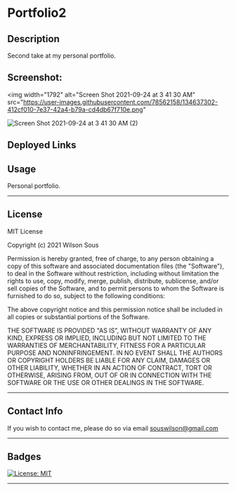 # Portfolio2

  ## Description
  Second take at my personal portfolio. 

## Screenshot: 
<img width="1792" alt="Screen Shot 2021-09-24 at 3 41 30 AM" src="https://user-images.githubusercontent.com/78562158/134637302-412cf010-7e37-42a4-b79a-cd4db67f710e.png"
     
![Screen Shot 2021-09-24 at 3 41 30 AM (2)](https://user-images.githubusercontent.com/78562158/134637320-0e516372-a380-477b-b6bb-a41c49e7a996.png)
>


## Deployed Links




## Usage
Personal portfolio. 

---
## License

MIT License

Copyright (c) 2021 Wilson Sous

Permission is hereby granted, free of charge, to any person obtaining a copy
of this software and associated documentation files (the "Software"), to deal
in the Software without restriction, including without limitation the rights
to use, copy, modify, merge, publish, distribute, sublicense, and/or sell
copies of the Software, and to permit persons to whom the Software is
furnished to do so, subject to the following conditions:

The above copyright notice and this permission notice shall be included in all
copies or substantial portions of the Software.

THE SOFTWARE IS PROVIDED "AS IS", WITHOUT WARRANTY OF ANY KIND, EXPRESS OR
IMPLIED, INCLUDING BUT NOT LIMITED TO THE WARRANTIES OF MERCHANTABILITY,
FITNESS FOR A PARTICULAR PURPOSE AND NONINFRINGEMENT. IN NO EVENT SHALL THE
AUTHORS OR COPYRIGHT HOLDERS BE LIABLE FOR ANY CLAIM, DAMAGES OR OTHER
LIABILITY, WHETHER IN AN ACTION OF CONTRACT, TORT OR OTHERWISE, ARISING FROM,
OUT OF OR IN CONNECTION WITH THE SOFTWARE OR THE USE OR OTHER DEALINGS IN THE
SOFTWARE.

---

## Contact Info
If you wish to contact me, please do so via email
souswilson@gmail.com

---

## Badges
[![License: MIT](https://img.shields.io/badge/License-MIT-yellow.svg)](https://opensource.org/licenses/MIT)

---
